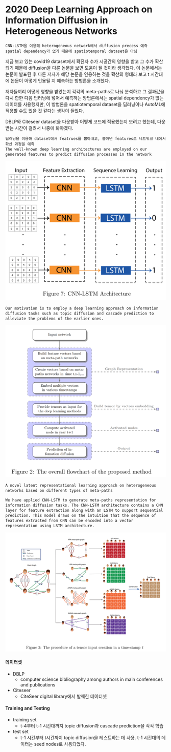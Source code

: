 # 2020 Deep Learning Approach on Information Diffusion in Heterogeneous Networks

```
CNN-LSTM을 이용해 heterogeneous network에서 diffusion precess 예측
spatial dependency가 없기 때문에 spatiotemporal dataset은 아님
```

지금 보고 있는 covid19 dataset에서 확진자 수가 시공간의 영향을 받고 그 수가 확산되기 때문에 diffusion을 다룬 논문을 보면 도움이 될 것이라 생각했다. 이 논문에서는 논문이 발표된 후 다른 저자가 해당 논문을 인용하는 것을 확산의 형태라 보고 t 시간대에 논문이 어떻게 인용될 지 예측하는 방법론을 소개했다.

저자들끼리 어떻게 영향을 받았는지 각각의 meta-paths로 나눠 분석하고 그 결과값을 다시 합한 다음 딥러닝에 넣어서 예측하는 방법론에서는 spatial dependency가 없는 데이터를 사용했지만, 이 방법론을 spatiotemporal dataset을 딥러닝이나 AutoML에 적용할 수도 있을 것 같다는 생각이 들었다.

DBLP와 Citeseer dataset을 다운받아 어떻게 코드에 적용했는지 보려고 했는데, 다운받는 시간이 걸려서 나중에 봐야겠다.



```
딥러닝을 이용해 dataset에서 featrues를 뽑아내고, 뽑아낸 features로 네트워크 내에서 확산 과정을 예측
The well-known deep learning architectures are employed on our generated features to predict diffusion processes in the network
```

![CNN-LSTM Architecture](images/cnn-lstm%20architecture.PNG)



```
Our motivation is to employ a deep learning approach on information diffusion tasks such as topic diffusion and cascade prediction to alleviate the problems of the earlier ones.
```

![the overall flowchart of the proposed method](images/the%20overall%20flowchart%20of%20the%20proposed%20method.PNG)



```
A novel latent representational learning approach on heterogeneous networks based on different types of meta-paths
```

```
We have applied CNN-LSTM to generate meta-paths representation for information diffusion tasks. The CNN-LSTM architecture contains a CNN layer for feature extraction along with an LSTM to support sequential prediction. This model draws on the intuition that the sequence of features extracted from CNN can be encoded into a vector representation using LSTM architecture.
```

![the procedure of a tensor input creation in a time-stamp](images/the%20procedure%20of%20a%20tensor%20input%20creation%20in%20a%20time-stamp%20t.PNG)



#### 데이터셋

- DBLP
  - computer science bibliography among authors in main conferences and publications
- Citeseer
  - CiteSeer digital library에서 발췌한 데이터셋



#### Training and Testing

- training set
  - t-4부터 t-1 시간대까지 topic diffusion과 cascade prediction을 각각 학습
- test set
  - t-1 시간부터 t시간까지 topic diffusion을 테스트하는 데 사용. t-1 시간대의 데이터는 seed nodes로 사용되었다.